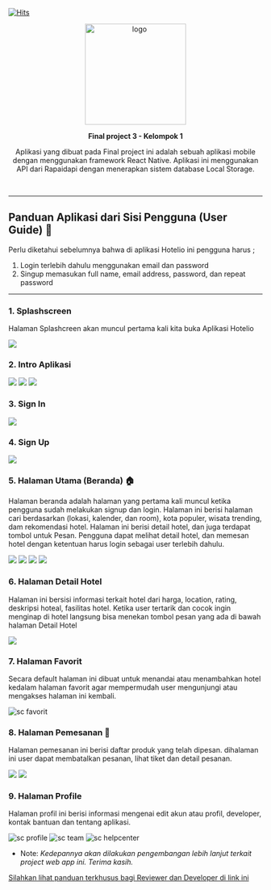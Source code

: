 [![Hits](https://hits.seeyoufarm.com/api/count/incr/badge.svg?url=https%3A%2F%2Fgithub.com%2FMhinHub%2Fsib_react_005_fp2&count_bg=%23050505&title_bg=%23555555&icon=&icon_color=%23B4B4B4&title=hits&edge_flat=true)](https://hits.seeyoufarm.com)

<div align="center">
<img src="./README-ASSET/image/logo-hotelio.png" alt="logo" width="200" height="auto" />
 
  <p><b>Final project 3 - Kelompok 1</b></p>
  <p>Aplikasi yang dibuat pada Final project ini adalah sebuah aplikasi mobile dengan menggunakan framework React Native. Aplikasi ini menggunakan API dari Rapaidapi dengan menerapkan sistem database  Local Storage.
</p>
</div>
<br/>

---

## Panduan Aplikasi dari Sisi Pengguna (User Guide) 📒

Perlu diketahui sebelumnya bahwa di aplikasi Hotelio ini pengguna harus ;

1. Login terlebih dahulu menggunakan email dan password
2. Singup memasukan full name, email address, password, dan repeat password

---

### 1. Splashscreen

Halaman Splashcreen akan muncul pertama kali kita buka Aplikasi Hotelio

![](./README-ASSET/page/splashscreen.png)

### 2. Intro Aplikasi

![](./README-ASSET/page/appintro1.png)
![](./README-ASSET/page/appintro2.png)
![](./README-ASSET/page/appintro3.png)

### 3. Sign In

![](./README-ASSET/page/signin.png)

### 4. Sign Up

![](./README-ASSET/page/signup.png)

### 5. Halaman Utama (Beranda) 🏠

Halaman beranda adalah halaman yang pertama kali muncul ketika pengguna sudah melakukan signup dan login. Halaman ini berisi halaman cari berdasarkan (lokasi, kalender, dan room), kota populer, wisata trending, dam rekomendasi hotel. Halaman ini berisi detail hotel, dan juga terdapat tombol untuk Pesan. Pengguna dapat melihat detail hotel, dan memesan hotel dengan ketentuan harus login sebagai user terlebih dahulu.

![](./README-ASSET/page/beranda.png)
![](./README-ASSET/modal/modallocation.png)
![](./README-ASSET/modal/modaldate.png)
![](./README-ASSET/modal/modalguest.png)

### 6. Halaman Detail Hotel

Halaman ini bersisi informasi terkait hotel dari harga, location, rating, deskripsi hoteal, fasilitas hotel. Ketika user tertarik dan cocok ingin menginap di hotel langsung bisa menekan tombol pesan yang ada di bawah halaman Detail Hotel

![](./README-ASSET/page/detailhotel.png)

### 7. Halaman Favorit

Secara default halaman ini dibuat untuk menandai atau menambahkan hotel kedalam halaman favorit agar mempermudah user mengunjungi atau mengakses halaman ini kembali.

![sc favorit](./README-ASSET/page/favorit.png)

### 8. Halaman Pemesanan 📜

Halaman pemesanan ini berisi daftar produk yang telah dipesan. dihalaman ini user dapat membatalkan pesanan, lihat tiket dan detail pesanan.


![](./README-ASSET/page/pesanan.png)
![](./README-ASSET/page/detailpesanan.png)

### 9. Halaman Profile

Halaman profil ini berisi informasi mengenai edit akun atau profil, developer, kontak bantuan dan tentang aplikasi.

![sc profile](./README-ASSET/page/profile.png)
![sc team](./README-ASSET/page/team.png)
![sc helpcenter](./README-ASSET/page/helpcenter.png)

- Note: _Kedepannya akan dilakukan pengembangan lebih lanjut terkait project web app ini. Terima kasih._

[Silahkan lihat panduan terkhusus bagi Reviewer dan Developer di link ini](./docs)

